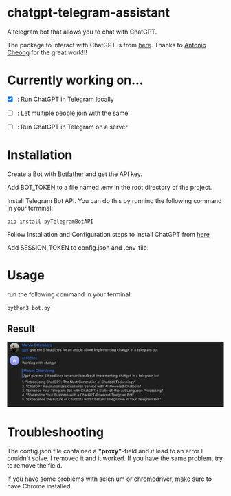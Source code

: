 # chatgpt-telegram-assistant
A telegram bot that allows you to chat with ChatGPT.

The package to interact with ChatGPT is from [here](https://github.com/acheong08/ChatGPT). Thanks to [Antonio Cheong](https://github.com/acheong08) for the great work!!!

# Currently working on...

- [X] : Run ChatGPT in Telegram locally
- [ ] : Let multiple people join with the same
- [ ] : Run ChatGPT in Telegram on a server


# Installation

Create a Bot with [Botfather](https://t.me/botfather) and get the API key.

Add BOT_TOKEN to a file named .env in the root directory of the project. 

Install Telegram Bot API. You can do this by running the following command in your terminal:

    pip install pyTelegramBotAPI


Follow Installation and Configuration steps to install ChatGPT from [here](https://github.com/acheong08/ChatGPT)

Add SESSION_TOKEN to config.json and .env-file.

# Usage

run the following command in your terminal:

    python3 bot.py


## Result

![Using ChatGPT in Telegram](proof_of_work.png)


# Troubleshooting

The config.json file contained a **"proxy"**-field and it lead to an error I couldn't solve. I removed it and it worked. If you have the same problem, try to remove the field.

If you have some problems with selenium or chromedriver, make sure to have Chrome installed.